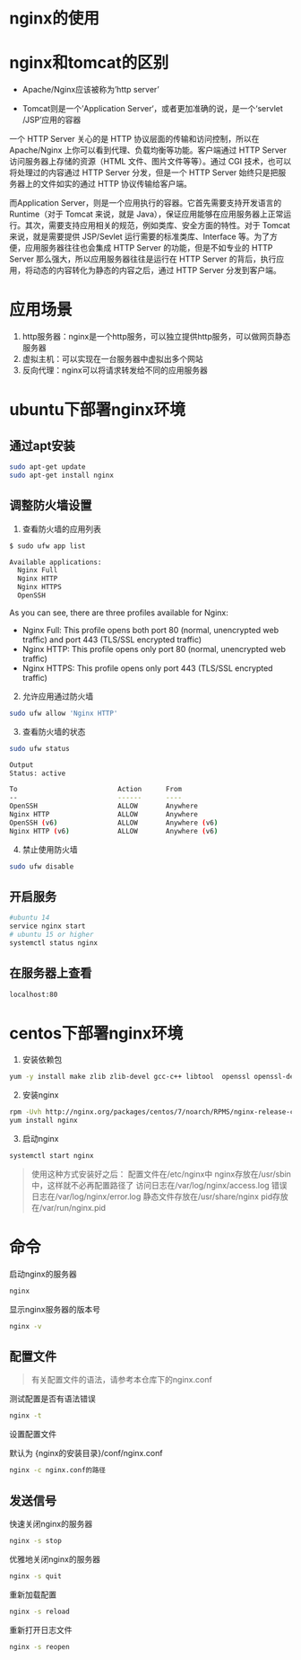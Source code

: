 # nginx的使用

# nginx和tomcat的区别

* Apache/Nginx应该被称为’http server’

* Tomcat则是一个’Application Server‘，或者更加准确的说，是一个‘servlet /JSP’应用的容器

一个 HTTP Server 关心的是 HTTP 协议层面的传输和访问控制，所以在 Apache/Nginx 上你可以看到代理、负载均衡等功能。客户端通过 HTTP Server 访问服务器上存储的资源（HTML 文件、图片文件等等）。通过 CGI 技术，也可以将处理过的内容通过 HTTP Server 分发，但是一个 HTTP Server 始终只是把服务器上的文件如实的通过 HTTP 协议传输给客户端。

而Application Server，则是一个应用执行的容器。它首先需要支持开发语言的 Runtime（对于 Tomcat 来说，就是 Java），保证应用能够在应用服务器上正常运行。其次，需要支持应用相关的规范，例如类库、安全方面的特性。对于 Tomcat 来说，就是需要提供 JSP/Sevlet 运行需要的标准类库、Interface 等。为了方便，应用服务器往往也会集成 HTTP Server 的功能，但是不如专业的 HTTP Server 那么强大，所以应用服务器往往是运行在 HTTP Server 的背后，执行应用，将动态的内容转化为静态的内容之后，通过 HTTP Server 分发到客户端。

# 应用场景

1. http服务器：nginx是一个http服务，可以独立提供http服务，可以做网页静态服务器
2. 虚拟主机：可以实现在一台服务器中虚拟出多个网站
3. 反向代理：nginx可以将请求转发给不同的应用服务器


# ubuntu下部署nginx环境

## 通过apt安装

```bash
sudo apt-get update
sudo apt-get install nginx
```

## 调整防火墙设置

1. 查看防火墙的应用列表
```bash
$ sudo ufw app list

Available applications:
  Nginx Full
  Nginx HTTP
  Nginx HTTPS
  OpenSSH
```

As you can see, there are three profiles available for Nginx:

* Nginx Full: This profile opens both port 80 (normal, unencrypted web traffic) and port 443 (TLS/SSL encrypted traffic)
* Nginx HTTP: This profile opens only port 80 (normal, unencrypted web traffic)
* Nginx HTTPS: This profile opens only port 443 (TLS/SSL encrypted traffic)

2. 允许应用通过防火墙
```bash
sudo ufw allow 'Nginx HTTP'
```

3. 查看防火墙的状态
```bash
sudo ufw status

Output
Status: active

To                         Action      From
--                         ------      ----
OpenSSH                    ALLOW       Anywhere                  
Nginx HTTP                 ALLOW       Anywhere                  
OpenSSH (v6)               ALLOW       Anywhere (v6)             
Nginx HTTP (v6)            ALLOW       Anywhere (v6)
```

4. 禁止使用防火墙
```bash
sudo ufw disable
```

## 开启服务

```bash
#ubuntu 14
service nginx start
# ubuntu 15 or higher
systemctl status nginx
```

## 在服务器上查看

```bash
localhost:80
```

# centos下部署nginx环境

1. 安装依赖包

```bash
yum -y install make zlib zlib-devel gcc-c++ libtool  openssl openssl-devel pcre
```

2. 安装nginx

```bash
rpm -Uvh http://nginx.org/packages/centos/7/noarch/RPMS/nginx-release-centos-7-0.el7.ngx.noarch.rpm
yum install nginx
```

3. 启动nginx

```bash
systemctl start nginx
```

> 使用这种方式安装好之后：
> 配置文件在/etc/nginx中
> nginx存放在/usr/sbin中，这样就不必再配置路径了
> 访问日志在/var/log/nginx/access.log
> 错误日志在/var/log/nginx/error.log
> 静态文件存放在/usr/share/nginx
> pid存放在/var/run/nginx.pid


# 命令


启动nginx的服务器

```bash
nginx
```

显示nginx服务器的版本号

```bash
nginx -v
```

## 配置文件

> 有关配置文件的语法，请参考本仓库下的nginx.conf

测试配置是否有语法错误

```bash
nginx -t
```

设置配置文件

默认为  {nginx的安装目录}/conf/nginx.conf

```bash
nginx -c nginx.conf的路径
```

## 发送信号


快速关闭nginx的服务器

```bash
nginx -s stop
```

优雅地关闭nginx的服务器

```bash
nginx -s quit
```

重新加载配置

```bash
nginx -s reload
```

重新打开日志文件

```bash
nginx -s reopen
```
